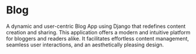 # Blog
A dynamic and user-centric Blog App using Django that redefines content creation and sharing. This application offers a modern and intuitive platform for bloggers and readers alike. It facilitates effortless content management, seamless user interactions, and an aesthetically pleasing design. 
